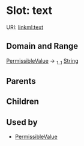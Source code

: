 
# Slot: text




URI: [linkml:text](https://w3id.org/linkml/text)


## Domain and Range

[PermissibleValue](PermissibleValue.md) &#8594;  <sub>1..1</sub> [String](String.md)

## Parents


## Children


## Used by

 * [PermissibleValue](PermissibleValue.md)
